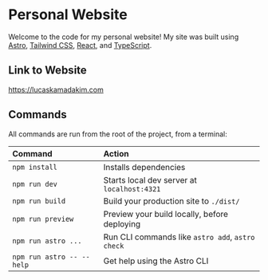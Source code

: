 # Personal Website

Welcome to the code for my personal website! My site was built using [Astro](https://astro.build/), [Tailwind CSS](https://tailwindcss.com/), [React](https://react.dev/), and [TypeScript](https://www.typescriptlang.org/).

## Link to Website

https://lucaskamadakim.com

## Commands

All commands are run from the root of the project, from a terminal:

| Command                   | Action                                           |
| :------------------------ | :----------------------------------------------- |
| `npm install`             | Installs dependencies                            |
| `npm run dev`             | Starts local dev server at `localhost:4321`      |
| `npm run build`           | Build your production site to `./dist/`          |
| `npm run preview`         | Preview your build locally, before deploying     |
| `npm run astro ...`       | Run CLI commands like `astro add`, `astro check` |
| `npm run astro -- --help` | Get help using the Astro CLI                     |
